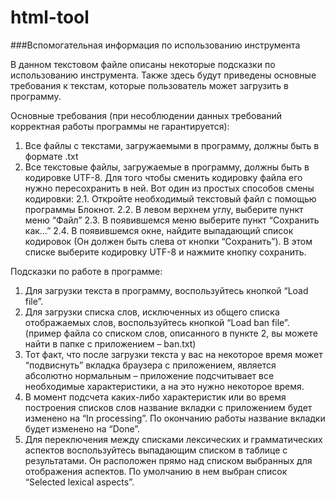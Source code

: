 # html-tool

###Вспомогательная информация по использованию инструмента

В данном текстовом файле описаны некоторые подсказки по использованию инструмента. Также здесь будут приведены основные требования к текстам, которые пользователь может загрузить в программу.

Основные требования (при несоблюдении данных требований корректная работы программы не гарантируется):

1. Все файлы с текстами, загружаемыми в программу, должны быть в формате .txt
2. Все текстовые файлы, загружаемые в программу, должны быть в кодировке UTF-8. Для того чтобы сменить кодировку файла его нужно пересохранить в ней. Вот один из простых способов смены кодировки:
    2.1.  Откройте необходимый текстовый файл с помощью программы Блокнот.
    2.2.  В левом верхнем углу, выберите пункт меню “Файл”
    2.3.  В появившемся меню выберите пункт “Сохранить как…”
    2.4.  В появившемся окне, найдите выпадающий список кодировок (Он должен быть слева от кнопки “Сохранить”). В этом списке выберите кодировку UTF-8 и нажмите кнопку сохранить.

Подсказки по работе в программе:
1. Для загрузки текста в программу, воспользуйтесь кнопкой “Load file”.
2. Для загрузки списка слов, исключенных из общего списка отображаемых слов, воспользуйтесь кнопкой “Load ban file”. (пример файла со списком слов, описанного в пункте 2, вы можете найти в папке с приложением – ban.txt)
3. Тот факт, что после загрузки текста у вас на некоторое время может “подвиснуть” вкладка браузера с приложением, является абсолютно нормальным – приложение подсчитывает все необходимые характеристики, а на это нужно некоторое время.
4. В момент подсчета каких-либо характеристик или во время построения списков слов название вкладки с приложением будет изменено на “In processing”. По окончанию работы название вкладки будет изменено на “Done”.
5. Для переключения между списками лексических и грамматических аспектов воспользуйтесь выпадающим списком в таблице с результатами. Он расположен прямо над списком выбранных для отображения аспектов. По умолчанию в нем выбран список “Selected lexical aspects”.